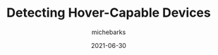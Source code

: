 ---
author: michebarks
date: 2021-06-30
layout: post.njk
publisher: cssinreallife
tags:
  - article
  - css
target_url: https://css-irl.info/detecting-hover-capable-devices/
title: Detecting Hover-Capable Devices
---